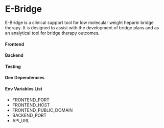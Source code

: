 # E-Bridge
E-Bridge is a clinical support tool for low molecular weight heparin bridge therapy. It is designed to assist with the development of bridge plans and as an analytical tool for bridge therapy outcomes.

#### Frontend

#### Backend

#### Testing

#### Dev Dependencies

#### Env Variables List
* FRONTEND_PORT
* FRONTEND_HOST
* FRONTEND_PUBLIC_DOMAIN
* BACKEND_PORT
* API_URL
